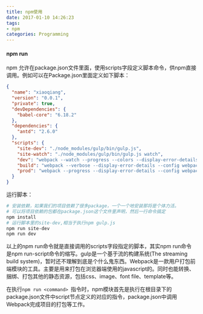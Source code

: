 ```yaml
---
title: npm使用
date: 2017-01-10 14:26:23
tags:
- npm
categories: Programming
---
```


#### npm run

npm 允许在package.json文件里面，使用scripts字段定义脚本命令，供npm直接调用。例如可以在Package.json里面定义如下脚本：

<!-- more -->

```Json
{
  "name": "xiaoqiang",
  "version": "0.0.1",
  "private": true,
  "devDependencies": {
    "babel-core": "6.18.2"
  },
  "dependencies": {
    "antd": "2.6.0"  
  },
  "scripts": {
    "site-dev": "./node_modules/gulp/bin/gulp.js",
    "site-watch": "./node_modules/gulp/bin/gulp.js watch",
    "dev": "webpack --watch --progress --colors --display-error-details --config webpack/dev.config.js",
    "build": "webpack --verbose --display-error-details --config webpack/dev.config.js && ./node_modules/gulp/bin/gulp.js",
    "prod": "webpack --progress --display-error-details --config webpack/prod.config.js && ./node_modules/gulp/bin/gulp.js"
  }
}
```

运行脚本：

```Bash
# 安装依赖，如果我们的项目依赖了很多package，一个一个地安装那将是个体力活。
# 可以将项目依赖的包都在package.json这个文件里声明，然后一行命令搞定
npm install
# 运行脚本里的site-dev,相当于执行npm gulp.js
npm run site-dev
npm run dev
```

以上的npm run命令就是直接调用的scripts字段指定的脚本，其实npm run命令是npm run-script命令的缩写。gulp是一个基于流的构建系统(The streaming build system)，暂时还不理解到底是个什么鬼东西。Webpack是一款用户打包前端模块的工具。主要是用来打包在浏览器端使用的javascript的。同时也能转换、捆绑、打包其他的静态资源，包括css、image、font file、template等。

在执行`npm run <command> `指令时，npm模块首先是执行在根目录下的package.json文件中script节点定义的对应的指令，package.json中调用Webpack完成项目的打包等工作。

